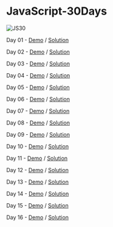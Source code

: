 # JavaScript-30Days

![JS30](https://user-images.githubusercontent.com/47848363/62408642-73c32400-b5fe-11e9-81db-f76a14243ac9.png)

Day 01 - [Demo](https://misty1636.github.io/JavaScript-30Days/01%20-%20JavaScript%20Drum%20Kit/) / [Solution](https://medium.com/@Misty1636/javascript-30-day-1-3272b948c129)

Day 02 - [Demo](https://misty1636.github.io/JavaScript-30Days/02%20-%20JS%20and%20CSS%20Clock/) / [Solution](https://medium.com/@Misty1636/javascript-30-day-2-8d95b09cbb32)

Day 03 - [Demo](https://misty1636.github.io/JavaScript-30Days/03%20-%20CSS%20Variables/) / [Solution](https://medium.com/@Misty1636/javascript-30-day-3-b14ac5f95881)

Day 04 - [Demo](https://misty1636.github.io/JavaScript-30Days/04%20-%20Array%20Cardio%20Day%201/) / [Solution](https://medium.com/@Misty1636/javascript-30-day-4-d58ecce35ac1)

Day 05 - [Demo](https://misty1636.github.io/JavaScript-30Days/05%20-%20Flex%20Panel%20Gallery/) / [Solution](https://medium.com/@Misty1636/javascript-30-day-5-84df8bc66f8c)

Day 06 - [Demo](https://misty1636.github.io/JavaScript-30Days/06%20-%20Type%20Ahead/) / [Solution](https://medium.com/@Misty1636/javascript-30-day-6-103cacc8c722)

Day 07 - [Demo](https://misty1636.github.io/JavaScript-30Days/07%20-%20Array%20Cardio%20Day%202/) / [Solution](https://medium.com/@Misty1636/javascript-30-day-7-c61bad053654)

Day 08 - [Demo](https://misty1636.github.io/JavaScript-30Days/08%20-%20Fun%20with%20HTML5%20Canvas/) / [Solution](https://medium.com/@Misty1636/javascript-30-day-8-15d03dea0bcb)

Day 09 - [Demo](https://misty1636.github.io/JavaScript-30Days/09%20-%20Dev%20Tools%20Domination/) / [Solution](https://medium.com/@Misty1636/javascript-30-day-9-49500f9dfc4f)

Day 10 - [Demo](https://misty1636.github.io/JavaScript-30Days/10%20-%20Hold%20Shift%20and%20Check%20Checkboxes/) / [Solution](https://medium.com/@Misty1636/javascript-30-day-10-6167df3354d8)

Day 11 - [Demo](https://misty1636.github.io/JavaScript-30Days/11%20-%20Custom%20Video%20Player/) / [Solution](https://medium.com/@Misty1636/javascript-30-day-11-7852962f9972)

Day 12 - [Demo](https://misty1636.github.io/JavaScript-30Days/12%20-%20Key%20Sequence%20Detection/) / [Solution](https://medium.com/@Misty1636/javascript-30-day-12-b2f2773a0865)

Day 13 - [Demo](https://misty1636.github.io/JavaScript-30Days/13%20-%20Slide%20in%20on%20Scroll/) / [Solution](https://medium.com/@Misty1636/javascript-30-day-13-c3313bcad861)

Day 14 - [Demo](https://misty1636.github.io/JavaScript-30Days/14%20-%20JavaScript%20References%20VS%20Copying/) / [Solution](https://medium.com/@Misty1636/javascript-30-day-14-ba166629f295)

Day 15 - [Demo](https://misty1636.github.io/JavaScript-30Days/15%20-%20LocalStorage/) / [Solution](https://medium.com/@Misty1636/javascript-30-day-15-9474e74db8b8)

Day 16 - [Demo](https://misty1636.github.io/JavaScript-30Days/16%20-%20Mouse%20Move%20Shadow/) / [Solution](https://medium.com/@Misty1636/javascript-30-day-16-148c46fa5039)


